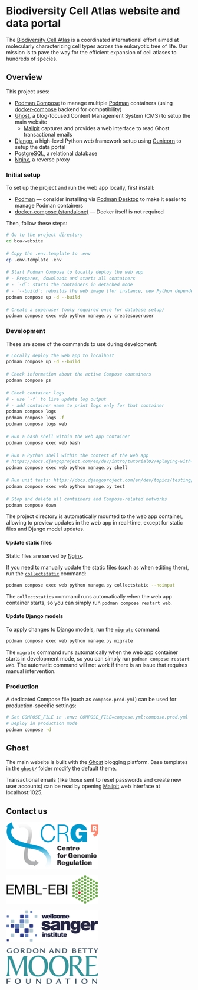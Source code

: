 # Biodiversity Cell Atlas website and data portal

The [Biodiversity Cell Atlas][] is a coordinated international effort aimed at molecularly characterizing cell types across the eukaryotic tree of life. Our mission is to pave the way for the efficient expansion of cell atlases to hundreds of species.

## Overview

This project uses:

- [Podman Compose][] to manage multiple [Podman][] containers (using [docker-compose][Docker Compose] backend for compatibility)
- [Ghost][], a blog-focused Content Management System (CMS) to setup the main website
    - [Mailpit][] captures and provides a web interface to read Ghost transactional emails
- [Django][], a high-level Python web framework setup using [Gunicorn][] to setup the data portal
- [PostgreSQL][], a relational database
- [Nginx][], a reverse proxy

### Initial setup

To set up the project and run the web app locally, first install:

- [Podman][] — consider installing via [Podman Desktop][] to make it easier to manage Podman containers
- [docker-compose (standalone)][docker-compose] — Docker itself is not required

Then, follow these steps:

```bash
# Go to the project directory
cd bca-website

# Copy the .env.template to .env
cp .env.template .env

# Start Podman Compose to locally deploy the web app
# - Prepares, downloads and starts all containers
# - `-d`: starts the containers in detached mode
# - `--build`: rebuilds the web image (for instance, new Python dependencies in `requirements.txt`)
podman compose up -d --build

# Create a superuser (only required once for database setup)
podman compose exec web python manage.py createsuperuser
```

### Development

These are some of the commands to use during development:

```bash
# Locally deploy the web app to localhost
podman compose up -d --build

# Check information about the active Compose containers
podman compose ps

# Check container logs
# - use `-f` to live update log output
# - add container name to print logs only for that container
podman compose logs
podman compose logs -f
podman compose logs web

# Run a bash shell within the web app container
podman compose exec web bash

# Run a Python shell within the context of the web app
# https://docs.djangoproject.com/en/dev/intro/tutorial02/#playing-with-the-api
podman compose exec web python manage.py shell

# Run unit tests: https://docs.djangoproject.com/en/dev/topics/testing/
podman compose exec web python manage.py test

# Stop and delete all containers and Compose-related networks
podman compose down
```

The project directory is automatically mounted to the web app container,
allowing to preview updates in the web app in real-time, except for
static files and Django model updates.

#### Update static files

Static files are served by [Nginx][].

If you need to manually update the static files (such as when editing them),
run the [`collectstatic`][collectstatic] command:

```bash
podman compose exec web python manage.py collectstatic --noinput
```

The `collectstatics` command runs automatically when the web app container starts,
so you can simply run `podman compose restart web`.

#### Update Django models

To apply changes to Django models, run the [`migrate`][migrate] command:

```bash
podman compose exec web python manage.py migrate
```

The `migrate` command runs automatically when the web app container starts in
development mode, so you can simply run `podman compose restart web`.
The automatic command will not work if there is an issue that requires
manual intervention.

### Production

A dedicated Compose file (such as `compose.prod.yml`) can be used for production-specific settings:

```bash
# Set COMPOSE_FILE in .env: COMPOSE_FILE=compose.yml:compose.prod.yml
# Deploy in production mode
podman compose -d
```

## Ghost

The main website is built with the [Ghost][] blogging platform. Base templates
in the [`ghost/`](ghost) folder modify the default theme.

Transactional emails (like those sent to reset passwords and create new user
accounts) can be read by opening [Mailpit][] web interface at localhost:1025.

## Contact us

[<img src="app/static/app/images/logos/CRG/LOGOs-CRG-ENG_2014_transparent_back.png" width="250" target="_blank" alt="Centre for Genomic Regulation (CRG)"/>][CRG]

[<img src="app/static/app/images/logos/EMBL-EBI/EMBL_EBI_Logo_black.svg" width="250" target="_blank" alt="European Bioinformatics Institute (EMBL-EBI)"/>][EBI]

[<img src="app/static/app/images/logos/Sanger/Wellcome_Sanger_Institute_Logo_Landscape_Digital_RGB_Full_Colour.svg" width="250" target="_blank" alt="Wellcome Sanger Institute (Sanger)"/>][Sanger]

[<img src="app/static/app/images/logos/Moore/Gordon_and_Betty_Moore_Foundation_logo.svg" width="250" target="_blank" alt="Gordon and Betty Moore Foundation"/>][Moore]

[Podman]: https://podman.io
[Podman Compose]: https://docs.podman.io/en/stable/markdown/podman-compose.1.html
[Podman Desktop]: https://podman-desktop.io
[Docker Compose]: https://docs.docker.com/compose
[docker-compose]: https://docs.docker.com/compose/install/standalone/
[Django]: https://djangoproject.com
[PostgreSQL]: https://postgresql.org
[Nginx]: https://nginx.org
[Gunicorn]: https://gunicorn.org
[Ghost]: https://ghost.org
[Mailpit]: https://mailpit.axllent.org
[collectstatic]: https://docs.djangoproject.com/en/5.2/ref/contrib/staticfiles/#collectstatic
[migrate]: https://docs.djangoproject.com/en/dev/topics/migrations/
[CRG]: https://crg.eu
[EBI]: https://ebi.ac.uk/
[Sanger]: https://sanger.ac.uk/
[Moore]: https://moore.org
[Biodiversity Cell Atlas]: https://biodiversitycellatlas.org
